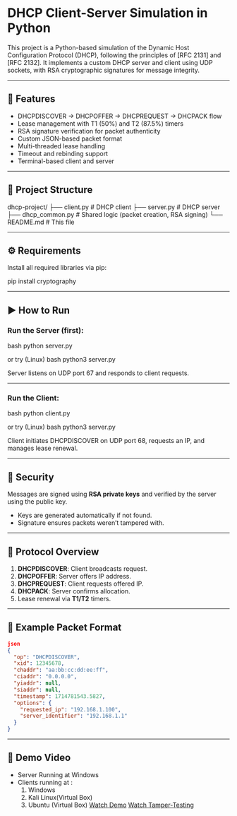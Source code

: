 # DHCP Client-Server Simulation in Python

This project is a Python-based simulation of the Dynamic Host Configuration Protocol (DHCP), following the principles of [RFC 2131] and [RFC 2132]. It implements a custom DHCP server and client using UDP sockets, with RSA cryptographic signatures for message integrity.

---

## 🧪 Features

- DHCPDISCOVER → DHCPOFFER → DHCPREQUEST → DHCPACK flow
- Lease management with T1 (50%) and T2 (87.5%) timers
- RSA signature verification for packet authenticity
- Custom JSON-based packet format
- Multi-threaded lease handling
- Timeout and rebinding support
- Terminal-based client and server

---

## 📂 Project Structure

dhcp-project/
├── client.py          # DHCP client
├── server.py          # DHCP server
├── dhcp_common.py     # Shared logic (packet creation, RSA signing)
└── README.md          # This file

---
## ⚙️ Requirements

Install all required libraries via pip:

pip install cryptography


---

## ▶️ How to Run

### Run the Server (first):

bash
python server.py

or try (Linux)
bash
python3 server.py


Server listens on UDP port 67 and responds to client requests.

---

### Run the Client:

bash
python client.py

or try (Linux)
bash
python3 server.py


Client initiates DHCPDISCOVER on UDP port 68, requests an IP, and manages lease renewal.

---

## 🔐 Security

Messages are signed using **RSA private keys** and verified by the server using the public key.

- Keys are generated automatically if not found.
- Signature ensures packets weren’t tampered with.

---

## 📡 Protocol Overview

1. **DHCPDISCOVER**: Client broadcasts request.
2. **DHCPOFFER**: Server offers IP address.
3. **DHCPREQUEST**: Client requests offered IP.
4. **DHCPACK**: Server confirms allocation.
5. Lease renewal via **T1/T2** timers.

---

## 🧪 Example Packet Format
```json
json
{
  "op": "DHCPDISCOVER",
  "xid": 12345678,
  "chaddr": "aa:bb:cc:dd:ee:ff",
  "ciaddr": "0.0.0.0",
  "yiaddr": null,
  "siaddr": null,
  "timestamp": 1714781543.5827,
  "options": {
    "requested_ip": "192.168.1.100",
    "server_identifier": "192.168.1.1"
  }
}
```
---
## 🎥 Demo Video
- Server Running at Windows
- Clients running at :
    1. Windows 
    2. Kali Linux(Virtual Box)
    2. Ubuntu (Virtual Box)
[Watch Demo](https://vimeo.com/1081162440/0755e48d91)
[Watch Tamper-Testing](https://vimeo.com/1081162887/caf6939513)
